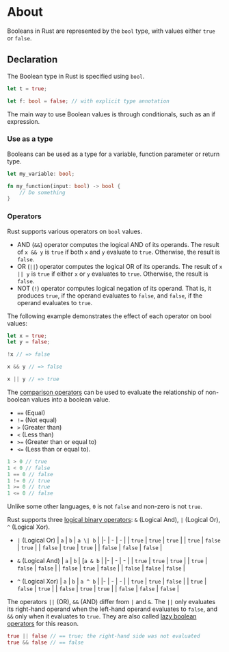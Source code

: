 # About

Booleans in Rust are represented by the `bool` type, with values either
`true` or `false`.

## Declaration

The Boolean type in Rust is specified using `bool`.

```rust
let t = true;

let f: bool = false; // with explicit type annotation
```

The main way to use Boolean values is through conditionals, such as an if
expression.

### Use as a type
Booleans can be used as a type for a variable, function parameter or return
type.

```rust
let my_variable: bool;

fn my_function(input: bool) -> bool {
    // Do something
}

```

### Operators

Rust supports various operators on `bool` values.

- AND (`&&`) operator computes the logical AND of its operands.
  The result of `x && y` is `true` if both `x` and `y` evaluate to `true`.
  Otherwise, the result is `false`.
- OR (`||`) operator computes the logical OR of its operands.
  The result of `x || y` is `true` if either `x` or `y` evaluates to `true`. Otherwise, the result is `false`.
- NOT (`!`) operator computes logical negation of its operand.
  That is, it produces `true`, if the operand evaluates to `false`, and `false`,
  if the operand evaluates to `true`.

The following example demonstrates the effect of each operator on bool values:

```rust
let x = true;
let y = false;

!x // => false

x && y // => false

x || y // => true

```

The [comparison operators][comparison operators] can be used to evaluate the relationship of non-boolean values into a boolean value.
- `==` (Equal)
- `!=` (Not equal)
- `>` (Greater than)
- `<` (Less than)
- `>=` (Greater than or equal to)
- `<=` (Less than or equal to).

```rust
1 > 0 // true
1 < 0 // false
1 == 0 // false
1 != 0 // true
1 >= 0 // true
1 <= 0 // false
```

Unlike some other languages, `0` is not `false` and non-zero is not `true`.

Rust supports three [logical binary operators][logical binary operators]: `&`
(Logical And), `|` (Logical Or), `^` (Logical Xor).

- `|` (Logical Or)
    | `a` | `b` | `a \| b` |
    |- | - | - |
    | `true` | `true` | `true` |
    | `true` | `false` | `true` |
    | `false` | `true` | `true` |
    | `false` | `false` | `false` |

- `&` (Logical And)
    | `a` | `b` | [`a & b` |
    |- | - | - |
    | `true` | `true` | `true` |
    | `true` | `false` | `false` |
    | `false` | `true` | `false` |
    | `false` | `false` | `false` |

- `^` (Logical Xor)
    | `a` | `b` | `a ^ b` |
    |- | - | - |
    | `true` | `true` | `false` |
    | `true` | `false` | `true` |
    | `false` | `true` | `true` |
    | `false` | `false` | `false` |

The operators `||` (OR), `&&` (AND) differ from `|` and `&`.
The `||` only evaluates its right-hand operand when the left-hand operand
evaluates to `false`, and `&&` only when it evaluates to `true`.
They are also called [lazy boolean operators] for this reason.

```rust
true || false // == true; the right-hand side was not evaluated
true && false // == false
```

[comparison operators]: https://doc.rust-lang.org/reference/expressions/operator-expr.html#comparison-operators
[logical binary operators]: https://doc.rust-lang.org/reference/expressions/operator-expr.html#arithmetic-and-logical-binary-operators
[lazy boolean operators]: https://doc.rust-lang.org/reference/expressions/operator-expr.html#lazy-boolean-operators
